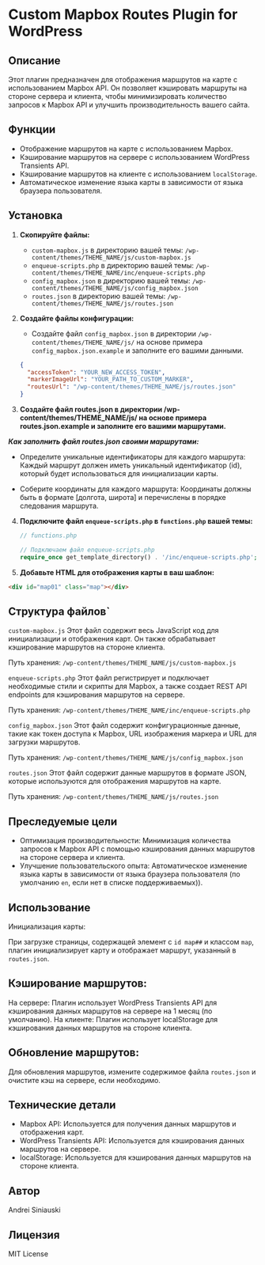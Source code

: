 # Custom Mapbox Routes Plugin for WordPress

## Описание

Этот плагин предназначен для отображения маршрутов на карте с использованием Mapbox API. Он позволяет кэшировать маршруты на стороне сервера и клиента, чтобы минимизировать количество запросов к Mapbox API и улучшить производительность вашего сайта.

## Функции

- Отображение маршрутов на карте с использованием Mapbox.
- Кэширование маршрутов на сервере с использованием WordPress Transients API.
- Кэширование маршрутов на клиенте с использованием `localStorage`.
- Автоматическое изменение языка карты в зависимости от языка браузера пользователя.

## Установка

1. **Скопируйте файлы:**

   - `custom-mapbox.js` в директорию вашей темы: `/wp-content/themes/THEME_NAME/js/custom-mapbox.js`
   - `enqueue-scripts.php` в директорию вашей темы: `/wp-content/themes/THEME_NAME/inc/enqueue-scripts.php`
   - `config_mapbox.json` в директорию вашей темы: `/wp-content/themes/THEME_NAME/js/config_mapbox.json`
   - `routes.json` в директорию вашей темы: `/wp-content/themes/THEME_NAME/js/routes.json`

2. **Создайте файлы конфигурации:**

   - Создайте файл `config_mapbox.json` в директории `/wp-content/themes/THEME_NAME/js/` на основе примера `config_mapbox.json.example` и заполните его вашими данными.

   ```json
   {
     "accessToken": "YOUR_NEW_ACCESS_TOKEN",
     "markerImageUrl": "YOUR_PATH_TO_CUSTOM_MARKER",
     "routesUrl": "/wp-content/themes/THEME_NAME/js/routes.json"
   }
   ```

3. **Создайте файл routes.json в директории /wp-content/themes/THEME_NAME/js/ на основе примера routes.json.example и заполните его вашими маршрутами.**

**_Как заполнить файл routes.json своими маршрутами:_**

- Определите уникальные идентификаторы для каждого маршрута:
  Каждый маршрут должен иметь уникальный идентификатор (id), который будет использоваться для инициализации карты.

- Соберите координаты для каждого маршрута:
  Координаты должны быть в формате [долгота, широта] и перечислены в порядке следования маршрута.

4. **Подключите файл `enqueue-scripts.php` в `functions.php` вашей темы:**

   ```php
   // functions.php

   // Подключаем файл enqueue-scripts.php
   require_once get_template_directory() . '/inc/enqueue-scripts.php';

   ```

5. **Добавьте HTML для отображения карты в ваш шаблон:**

```html
<div id="map01" class="map"></div>
```

## Структура файлов`

`custom-mapbox.js`
Этот файл содержит весь JavaScript код для инициализации и отображения карт. Он также обрабатывает кэширование маршрутов на стороне клиента.

Путь хранения: `/wp-content/themes/THEME_NAME/js/custom-mapbox.js`

`enqueue-scripts.php`
Этот файл регистрирует и подключает необходимые стили и скрипты для Mapbox, а также создает REST API endpoints для кэширования маршрутов на сервере.

Путь хранения: `/wp-content/themes/THEME_NAME/inc/enqueue-scripts.php`

`config_mapbox.json`
Этот файл содержит конфигурационные данные, такие как токен доступа к Mapbox, URL изображения маркера и URL для загрузки маршрутов.

Путь хранения: `/wp-content/themes/THEME_NAME/js/config_mapbox.json`

`routes.json`
Этот файл содержит данные маршрутов в формате JSON, которые используются для отображения маршрутов на карте.

Путь хранения: `/wp-content/themes/THEME_NAME/js/routes.json`

## Преследуемые цели

- Оптимизация производительности: Минимизация количества запросов к Mapbox API с помощью кэширования данных маршрутов на стороне сервера и клиента.
- Улучшение пользовательского опыта: Автоматическое изменение языка карты в зависимости от языка браузера пользователя (по умолчанию `en`, если нет в списке поддерживаемых)).

## Использование

Инициализация карты:

При загрузке страницы, содержащей элемент с `id map##` и классом `map`, плагин инициализирует карту и отображает маршрут, указанный в `routes.json`.

## Кэширование маршрутов:

На сервере: Плагин использует WordPress Transients API для кэширования данных маршрутов на сервере на 1 месяц (по умолчанию).
На клиенте: Плагин использует localStorage для кэширования данных маршрутов на стороне клиента.

## Обновление маршрутов:

Для обновления маршрутов, измените содержимое файла `routes.json` и очистите кэш на сервере, если необходимо.

## Технические детали

- Mapbox API: Используется для получения данных маршрутов и отображения карт.
- WordPress Transients API: Используется для кэширования данных маршрутов на сервере.
- localStorage: Используется для кэширования данных маршрутов на стороне клиента.

## Автор

Andrei Siniauski

## Лицензия

MIT License
